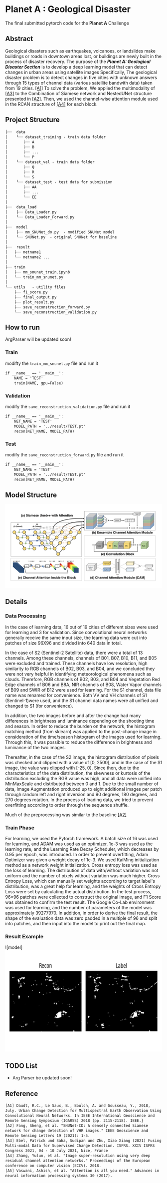 # Planet A : Geological Disaster

The final submitted pytorch code for the **Planet A** Challenge

## Abstract
Geological disasters such as earthquakes, volcanoes, or landslides make buildings or roads in downtown areas lost, 
or buildings are newly built in the process of disaster recovery. 
The purpose of the ***Planet A: Geological Disaster Section*** is to develop a deep learning model that can detect 
changes in urban areas using satellite images
Specifically, The geological disaster problem is to detect changes in five cities with unknown answers through  15 types
of channel data (various satellite bandwith data) taken from 19 cities. [[A1]](##Reference) To solve the problem, We 
applied the multimodality of [[A3]](##Reference) to the Combination of Siamese network and NestedUNet structure 
presented in [[A2]](##Reference). Then, we used the channel-wise attention module used in the RCAN structure of 
[[A4]](##Reference) for each block.

## Project Structure
```
├──  data
│    └── dataset_training - train data folder
│       ├── A
│       ├── B
│       ├── ...
│       └── P
│    └── dataset_val - train data folder
│       ├── Q
│       ├── R
│       └── S 
│    └── dataset_test - test data for submission
│       ├── AA
│       ├── ...
│       └── EE
|
├──  data_load  
│    ├── Data_Loader.py
│    └── Data_Loader_Forward.py  
│
├──  model  
│    ├── mm_SNUNet_do.py  - modified SNUNet model
│    └── SNUNet.py  - original SNUNet for baseline
│
├──  result
│   ├── netname1    
│   └── netname2 ...
│
├── train     
│   ├── mm_snunet_train.ipynb   
│   └── train_mm_snunet.py
│
└── utils   - utility files  
    ├── f1_score.py
    ├── final_output.py
    ├── plot_result.py
    ├── save_reconstruction_forward.py       
    └── save_reconstruction_validation.py
```
## How to run
ArgParser will be updated soon!

### Train
modifty the `train_mm_snunet.py` file and run it
```
if __name__ == '__main__':
    NAME = 'TEST'
    train(NAME, gpu=False)
```
### Validation
modify the `save_reconstruction_validation.py` file and run it
```
if __name__ == '__main__':
    NET_NAME = 'TEST'
    MODEL_PATH = '../result/TEST.pt'
    recon(NET_NAME, MODEL_PATH)
```
### Test
modify the `save_reconstruction_forward.py` file and run it
```
if __name__ == '__main__':
    NET_NAME = 'TEST'
    MODEL_PATH = '../result/TEST.pt'
    recon(NET_NAME, MODEL_PATH)
```
## Model Structure
![model](../img/model.png)

## Details

### Data Processing
In the case of learning data, 16 out of 19 cities of different sizes were used for learning and 3 for validation. Since 
convolutional neural networks generally receive the same input size, the learning data were cut into patches of size 
96X96 and divided into 640 data in total. 

In the case of S2 (Sentinel-2 Satellite) data, there were a total of 13 channels. Among these channels, 
channels of B01, B07, B10, B11, and B05 were excluded and trained. These channels have low resolution, 
high similarity to RGB channels of B02, B03, and B04, and we concluded they were not very helpful in identifying 
meteorological phenomena such as clouds. Therefore, RGB channels of B02, B03, and B04 and Vegetation Red Edge channels 
of B06 and B8A, NIR channels of B08, Water Vapor channels of B09 and SWIR of B12 were used for learning. 
For the S1 channel, data file name was renamed for convenience. Both VV and VH channels of S1 (Sentinel-1)were used, 
and the S1 channel data names were all unified and changed to S1 (for convenience).

In addition, the two images before and after the change had many differences in brightness and luminance depending on 
the shooting time and season. In order to reduce the burden on the network, the histogram matching method (from sklearn)
was applied to the post-change image in consideration of the time/season histogram of the images used for learning. 
Through this, it was possible to reduce the difference in brightness and luminance of the two images.

Thereafter, in the case of the S2 image, the histogram distribution of pixels was checked and clipped with a value of 
[0, 2500], and in the case of the S1 image, the value was clipped with [-25, 0]. Since then, due to the characteristics 
of the data distribution, the skewness or kurtosis of the distribution excluding the RGB value was high, and all data 
were unified into MinMaxScale and distributed between 0 and 1. Due to the small number of data, Image Augmentation 
produced up to eight additional images per patch through random left and right inversion and 90 degrees, 180 degrees, 
and 270 degrees rotation. In the process of loading data, we tried to prevent overfitting according to order through 
the sequence shuffle.

Much of the preprocessing was similar to the baseline [[A2]](##Reference)

### Train Phase
For learning, we used the Pytorch framework. A batch size of 16 was used for learning, and ADAM was used as an 
optimizer. 1e-3 was used as the learning rate, and the Learning Rate Decay Scheduler, which decreases by 0.95 per epoch, 
was introduced. In order to prevent overfitting, Adam Optimizer was given a weight decay of 1e-3. 
We used KaiMing initialization method as a network weight initialization. Cross entropy loss was used as the loss 
of learning. The distribution of data with/without variation was not uniform and the number of pixels without variation
was much higher. Cross Entropy Loss, which can manually set weights according to target label's distribution, was 
a great help for learning, and the weights of Cross Entropy Loss were set by calculating the actual distribution. 
In the test process, 96*96 patches were collected to construct the original image, and F1 Score was 
obtained to confirm the test result. The Google Co-Lab environment was used for learning, and the number of parameters 
of the model was approximately 39277970. In addition, in order to derive the final result, the shape of the evaluation 
data was zero padded in a multiple of 96 and split into patches, and then input into the model to print out the final map.

### Result Example
![model]<img src=../img/output.png width="650" height="325" />

## TODO List
- Arg Parser be updated soon!

## Reference
```
[A1] Daudt, R.C., Le Saux, B., Boulch, A. and Gousseau, Y., 2018, July. Urban Change Detection for Multispectral Earth Observation Using Convolutional Neural Networks. In IEEE International Geoscience and Remote Sensing Symposium (IGARSS) 2018 (pp. 2115-2118). IEEE.}
[A2] Fang, Sheng, et al. "SNUNet-CD: A densely connected Siamese network for change detection of VHR images." IEEE Geoscience and Remote Sensing Letters 19 (2021): 1-5.
[A3] Ebel, Patrick und Saha, Sudipan und Zhu, Xiao Xiang (2021) Fusing Multi-modal Data for Supervised Change Detection. ISPRS. XXIV ISPRS Congress 2021, 04 - 10 July 2021, Nice, France
[A4] Zhang, Yulun, et al. "Image super-resolution using very deep residual channel attention networks." Proceedings of the European conference on computer vision (ECCV). 2018.
[A5] Vaswani, Ashish, et al. "Attention is all you need." Advances in neural information processing systems 30 (2017).
```
